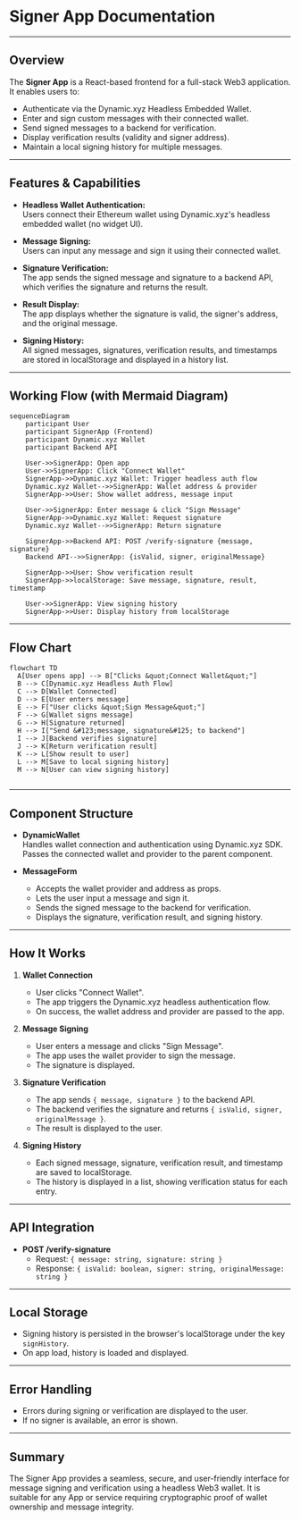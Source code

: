 # Signer App Documentation

---

## Overview

The **Signer App** is a React-based frontend for a full-stack Web3 application. It enables users to:

- Authenticate via the Dynamic.xyz Headless Embedded Wallet.
- Enter and sign custom messages with their connected wallet.
- Send signed messages to a backend for verification.
- Display verification results (validity and signer address).
- Maintain a local signing history for multiple messages.

---

## Features & Capabilities

- **Headless Wallet Authentication:**  
  Users connect their Ethereum wallet using Dynamic.xyz's headless embedded wallet (no widget UI).

- **Message Signing:**  
  Users can input any message and sign it using their connected wallet.

- **Signature Verification:**  
  The app sends the signed message and signature to a backend API, which verifies the signature and returns the result.

- **Result Display:**  
  The app displays whether the signature is valid, the signer's address, and the original message.

- **Signing History:**  
  All signed messages, signatures, verification results, and timestamps are stored in localStorage and displayed in a history list.

---

## Working Flow (with Mermaid Diagram)

```mermaid
sequenceDiagram
    participant User
    participant SignerApp (Frontend)
    participant Dynamic.xyz Wallet
    participant Backend API

    User->>SignerApp: Open app
    User->>SignerApp: Click "Connect Wallet"
    SignerApp->>Dynamic.xyz Wallet: Trigger headless auth flow
    Dynamic.xyz Wallet-->>SignerApp: Wallet address & provider
    SignerApp->>User: Show wallet address, message input

    User->>SignerApp: Enter message & click "Sign Message"
    SignerApp->>Dynamic.xyz Wallet: Request signature
    Dynamic.xyz Wallet-->>SignerApp: Return signature

    SignerApp->>Backend API: POST /verify-signature {message, signature}
    Backend API-->>SignerApp: {isValid, signer, originalMessage}

    SignerApp->>User: Show verification result
    SignerApp->>localStorage: Save message, signature, result, timestamp

    User->>SignerApp: View signing history
    SignerApp->>User: Display history from localStorage
```

---

## Flow Chart

```mermaid
flowchart TD
  A[User opens app] --> B["Clicks &quot;Connect Wallet&quot;"]
  B --> C[Dynamic.xyz Headless Auth Flow]
  C --> D[Wallet Connected]
  D --> E[User enters message]
  E --> F["User clicks &quot;Sign Message&quot;"]
  F --> G[Wallet signs message]
  G --> H[Signature returned]
  H --> I["Send &#123;message, signature&#125; to backend"]
  I --> J[Backend verifies signature]
  J --> K[Return verification result]
  K --> L[Show result to user]
  L --> M[Save to local signing history]
  M --> N[User can view signing history]


```

---

## Component Structure

- **DynamicWallet**  
  Handles wallet connection and authentication using Dynamic.xyz SDK.  
  Passes the connected wallet and provider to the parent component.

- **MessageForm**  
  - Accepts the wallet provider and address as props.
  - Lets the user input a message and sign it.
  - Sends the signed message to the backend for verification.
  - Displays the signature, verification result, and signing history.

---

## How It Works

1. **Wallet Connection**
   - User clicks "Connect Wallet".
   - The app triggers the Dynamic.xyz headless authentication flow.
   - On success, the wallet address and provider are passed to the app.

2. **Message Signing**
   - User enters a message and clicks "Sign Message".
   - The app uses the wallet provider to sign the message.
   - The signature is displayed.

3. **Signature Verification**
   - The app sends `{ message, signature }` to the backend API.
   - The backend verifies the signature and returns `{ isValid, signer, originalMessage }`.
   - The result is displayed to the user.

4. **Signing History**
   - Each signed message, signature, verification result, and timestamp are saved to localStorage.
   - The history is displayed in a list, showing verification status for each entry.

---

## API Integration

- **POST /verify-signature**
  - Request: `{ message: string, signature: string }`
  - Response: `{ isValid: boolean, signer: string, originalMessage: string }`

---

## Local Storage

- Signing history is persisted in the browser's localStorage under the key `signHistory`.
- On app load, history is loaded and displayed.

---

## Error Handling

- Errors during signing or verification are displayed to the user.
- If no signer is available, an error is shown.

---

## Summary

The Signer App provides a seamless, secure, and user-friendly interface for message signing and verification using a headless Web3 wallet. It is suitable for any App or service requiring cryptographic proof of wallet ownership and message integrity.